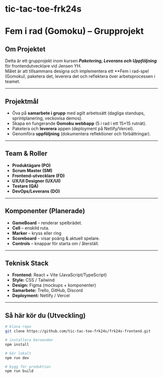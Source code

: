 
# tic-tac-toe-frk24s  

# Fem i rad (Gomoku) – Grupprojekt  

##  Om Projektet  
Detta är ett grupprojekt inom kursen ***Paketering, Leverans och Uppföljning*** för frontendutvecklare vid Jensen YH.  
Målet är att tillsammans designa och implementera ett **Fem i rad-spel (Gomoku), paketera det, leverera det och reflektera över arbetsprocessen i teamet.  

---

##  Projektmål  
- Öva på **samarbete i grupp** med agilt arbetssätt (dagliga standups, sprintplanering, veckovisa demos).  
- Skapa en fungerande **Gomoku webbapp** (5 i rad i ett 15×15 rutnät).  
- Paketera och **leverera** appen (deployment på Netlify/Vercel).  
- Genomföra **uppföljning** (dokumentera reflektioner och förbättringar).  

---

##  Team & Roller  
- **Produktägare (PO)**  
- **Scrum Master (SM)**  
- **Frontend-utvecklare (FD)**  
- **UX/UI Designer (UX/UI)**  
- **Testare (QA)**  
- **DevOps/Leverans (DO)**  

---

##  Komponenter (Planerade)  
- **GameBoard** – renderar spelbrädet.  
- **Cell** – enskild ruta.  
- **Marker** – kryss eller ring  
- **Scoreboard** – visar poäng & aktuell spelare.  
- **Controls** – knappar för starta om / återställ.  

---

## Teknisk Stack  
- **Frontend:** React + Vite (JavaScript/TypeScript)  
- **Style:** CSS / Tailwind  
- **Design:** Figma (mockups + komponenter)  
- **Samarbete:** Trello, GitHub, Discord  
- **Deployment:** Netlify / Vercel  

---

##  Så här kör du (Utveckling)  
```bash
# klona repo
git clone https://github.com/tic-tac-toe-frk24s/frk24s-frontend.git  

# installera beroenden
npm install  

# kör lokalt
npm run dev  

# bygg för produktion
npm run build  
